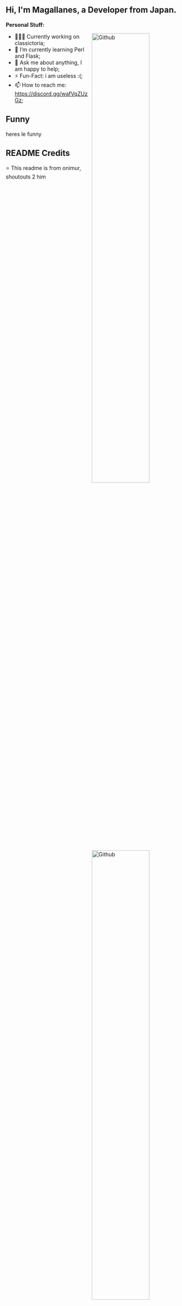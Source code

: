 <!-- Your title -->
## Hi, I'm Magallanes, a Developer from Japan.

<!-- Talking about you -->
**Personal Stuff:**

<!-- Any image aligned to the right. Beware the width -->
<img width="55%" align="right" alt="Github" src="https://raw.githubusercontent.com/onimur/.github/master/.resources/git-header.svg" />

- 👨🏽‍💻 Currently working on classictoria;
- 🌱 I’m currently learning Perl and Flask; 
- 💬 Ask me about anything, I am happy to help;
- ⚡️ Fun-Fact: i am useless :(;
- 📫 How to reach me: https://discord.gg/wafVqZUzGz;



## Funny

heres le funny
<img width="55%" align="right" alt="Github" src="https://images-wixmp-ed30a86b8c4ca887773594c2.wixmp.com/f/ec467f86-af1e-4802-88df-977c94d5086f/d5kkbqa-59e822bf-5417-4f1c-96dc-9d1d1ed4fb0a.jpg?token=eyJ0eXAiOiJKV1QiLCJhbGciOiJIUzI1NiJ9.eyJzdWIiOiJ1cm46YXBwOjdlMGQxODg5ODIyNjQzNzNhNWYwZDQxNWVhMGQyNmUwIiwiaXNzIjoidXJuOmFwcDo3ZTBkMTg4OTgyMjY0MzczYTVmMGQ0MTVlYTBkMjZlMCIsIm9iaiI6W1t7InBhdGgiOiJcL2ZcL2VjNDY3Zjg2LWFmMWUtNDgwMi04OGRmLTk3N2M5NGQ1MDg2ZlwvZDVra2JxYS01OWU4MjJiZi01NDE3LTRmMWMtOTZkYy05ZDFkMWVkNGZiMGEuanBnIn1dXSwiYXVkIjpbInVybjpzZXJ2aWNlOmZpbGUuZG93bmxvYWQiXX0.Xu0LLYM0LphTRbbLvj0soKHzE_zKPgmm7K5IYtF2es4" />


## README Credits
⭐️ This readme is from onimur, shoutouts 2 him
